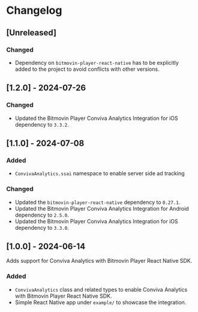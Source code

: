 # Changelog

## [Unreleased]

### Changed

- Dependency on `bitmovin-player-react-native` has to be explicitly added to the project to avoid conflicts with other versions.

## [1.2.0] - 2024-07-26

### Changed

- Updated the Bitmovin Player Conviva Analytics Integration for iOS dependency to `3.3.2`.

## [1.1.0] - 2024-07-08

### Added

- `ConvivaAnalytics.ssai` namespace to enable server side ad tracking

### Changed

- Updated the `bitmovin-player-react-native` dependency to `0.27.1`.
- Updated the Bitmovin Player Conviva Analytics Integration for Android dependency to `2.5.0`.
- Updated the Bitmovin Player Conviva Analytics Integration for iOS dependency to `3.3.0`.

## [1.0.0] - 2024-06-14

Adds support for Conviva Analytics with Bitmovin Player React Native SDK.

### Added

- `ConvivaAnalytics` class and related types to enable Conviva Analytics with Bitmovin Player React Native SDK.
- Simple React Native app under `example/` to showcase the integration.
